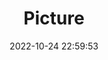 ---
weight: 1
images:
- /images/edited/125.jpeg
title: Picture
date: 2022-10-24 22:59:53
tags:
- luminar
- work
---